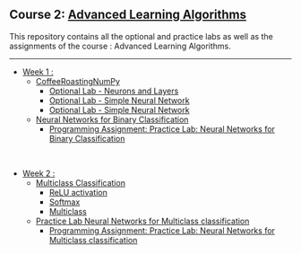 ## Course 2: [Advanced Learning Algorithms](https://www.coursera.org/learn/advanced-learning-algorithms/home/info)
This repository contains all the optional and practice labs as well as the assignments of the course : Advanced Learning Algorithms.

<hr/>

- [Week 1 :](https://github.com/RitoChak/Advanced-Learning-Algorithms/tree/036607b5a725acc0929ab5468792eea8718024f4/Week%201)
  - [CoffeeRoastingNumPy](https://github.com/RitoChak/Advanced-Learning-Algorithms/tree/036607b5a725acc0929ab5468792eea8718024f4/Week%201/CoffeeRoastingNumPy)
    - [Optional Lab - Neurons and Layers](https://github.com/RitoChak/Advanced-Learning-Algorithms/blob/036607b5a725acc0929ab5468792eea8718024f4/Week%201/CoffeeRoastingNumPy/C2_W1_Lab01_Neurons_and_Layers.ipynb)
    - [Optional Lab - Simple Neural Network](https://github.com/RitoChak/Advanced-Learning-Algorithms/blob/036607b5a725acc0929ab5468792eea8718024f4/Week%201/CoffeeRoastingNumPy/C2_W1_Lab02_CoffeeRoasting_TF.ipynb)
    - [Optional Lab - Simple Neural Network](https://github.com/RitoChak/Advanced-Learning-Algorithms/blob/036607b5a725acc0929ab5468792eea8718024f4/Week%201/CoffeeRoastingNumPy/C2_W1_Lab03_CoffeeRoasting_Numpy.ipynb)
  - [Neural Networks for Binary Classification](https://github.com/RitoChak/Advanced-Learning-Algorithms/tree/036607b5a725acc0929ab5468792eea8718024f4/Week%201/Neural%20Networks%20for%20Binary%20Classification)
    - [Programming Assignment: Practice Lab: Neural Networks for Binary Classification](https://github.com/RitoChak/Advanced-Learning-Algorithms/blob/036607b5a725acc0929ab5468792eea8718024f4/Week%201/Neural%20Networks%20for%20Binary%20Classification/C2_W1_Assignment.ipynb)

<br/>

- [Week 2 :](https://github.com/RitoChak/Advanced-Learning-Algorithms/tree/b26cd67ccbcae6a31e1b09ea52e4f37fa2499c9d/Week%202)
  - [Multiclass Classification](https://github.com/RitoChak/Advanced-Learning-Algorithms/tree/b26cd67ccbcae6a31e1b09ea52e4f37fa2499c9d/Week%202/Multiclass%20Classification)
    - [ReLU activation](https://github.com/RitoChak/Advanced-Learning-Algorithms/blob/b26cd67ccbcae6a31e1b09ea52e4f37fa2499c9d/Week%202/Multiclass%20Classification/C2_W2_Relu.ipynb)
    - [Softmax](https://github.com/RitoChak/Advanced-Learning-Algorithms/blob/b26cd67ccbcae6a31e1b09ea52e4f37fa2499c9d/Week%202/Multiclass%20Classification/C2_W2_SoftMax.ipynb)
    - [Multiclass](https://github.com/RitoChak/Advanced-Learning-Algorithms/blob/b26cd67ccbcae6a31e1b09ea52e4f37fa2499c9d/Week%202/Multiclass%20Classification/C2_W2_Multiclass_TF.ipynb)
  - [Practice Lab Neural Networks for Multiclass classification](https://github.com/RitoChak/Advanced-Learning-Algorithms/tree/b26cd67ccbcae6a31e1b09ea52e4f37fa2499c9d/Week%202/Practice%20Lab%20Neural%20Networks%20for%20Multiclass%20classification)
    - [Programming Assignment: Practice Lab: Neural Networks for Multiclass classification](https://github.com/RitoChak/Advanced-Learning-Algorithms/blob/b26cd67ccbcae6a31e1b09ea52e4f37fa2499c9d/Week%202/Practice%20Lab%20Neural%20Networks%20for%20Multiclass%20classification/C2_W2_Assignment.ipynb)
   

